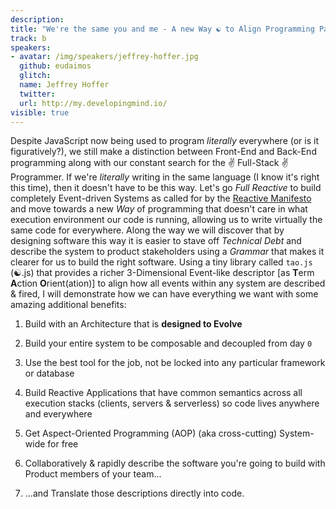 ```yaml
---
description:
title: "We're the same you and me - A new Way ☯ to Align Programming Paradigms across Client & Server(less)"
track: b
speakers:
- avatar: /img/speakers/jeffrey-hoffer.jpg
  github: eudaimos
  glitch:
  name: Jeffrey Hoffer
  twitter:
  url: http://my.developingmind.io/
visible: true
---
```


Despite JavaScript now being used to program _literally_ everywhere (or is it figuratively?), we still make a distinction between Front-End and Back-End programming along with our constant search for the :v: Full-Stack :v: Programmer. If we're _literally_ writing in the same language (I know it's right this time), then it doesn't have to be this way. Let's go _Full Reactive_ to build completely Event-driven Systems as called for by the [Reactive Manifesto](https://www.reactivemanifesto.org) and move towards a new _Way_ of programming that doesn't care in what execution environment our code is running, allowing us to write virtually the same code for everywhere. Along the way we will discover that by designing software this way it is easier to stave off _Technical Debt_ and describe the system to product stakeholders using a _Grammar_ that makes it clearer for us to build the right software. Using a tiny library called `tao.js` (☯.js) that provides a richer 3-Dimensional Event-like descriptor [as **T**erm **A**ction **O**rient(ation)] to align how all events within any system are described & fired, I will demonstrate how we can have everything we want with some amazing additional benefits:

1.  Build with an Architecture that is **designed to Evolve**

2.  Build your entire system to be composable and decoupled from day `0`

3.  Use the best tool for the job, not be locked into any particular framework or database

4.  Build Reactive Applications that have common semantics across all execution stacks (clients, servers & serverless) so code lives anywhere and everywhere

5.  Get Aspect-Oriented Programming (AOP) (aka cross-cutting) System-wide for free

6.  Collaboratively & rapidly describe the software you're going to build with Product members of your team...

7.  ...and Translate those descriptions directly into code.
